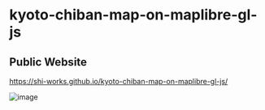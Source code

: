 # kyoto-chiban-map-on-maplibre-gl-js
## Public Website
https://shi-works.github.io/kyoto-chiban-map-on-maplibre-gl-js/

![image](https://github.com/shi-works/kyoto-chiban-map-on-maplibre-gl-js/assets/71203808/72f5b919-9792-48ae-94b2-0024809de160)

